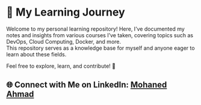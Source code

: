 # 🚀 My Learning Journey

Welcome to my personal learning repository! Here, I’ve documented my notes and insights from various courses I’ve taken, covering topics such as DevOps, Cloud Computing, Docker, and more.  
This repository serves as a knowledge base for myself and anyone eager to learn about these fields.  

Feel free to explore, learn, and contribute! 🌟  


## 🌐 Connect with Me on LinkedIn: [Mohaned Ahmad](https://linkedin.com/in/mohaned-ahmad)  
